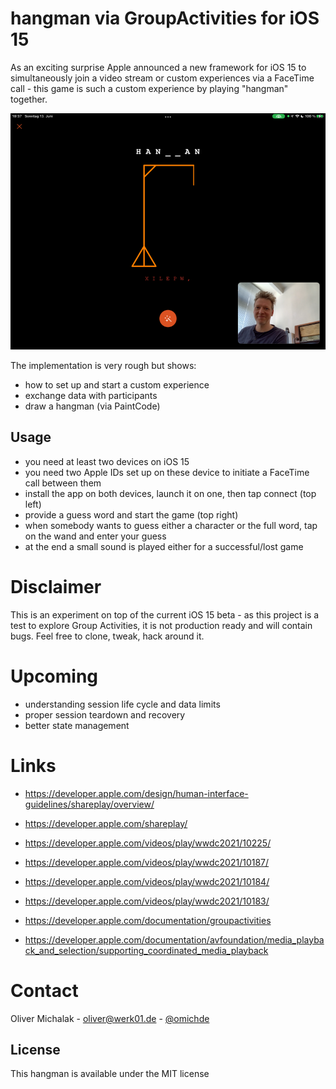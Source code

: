 # hangman via GroupActivities for iOS 15

As an exciting surprise Apple announced a new framework for iOS 15 to simultaneously join a video stream or custom experiences via a FaceTime call - this game is such a custom experience by playing "hangman" together.

![Screen](screen.png?raw=true)

The implementation is very rough but shows:

- how to set up and start a custom experience
- exchange data with participants
- draw a hangman (via PaintCode)

## Usage

- you need at least two devices on iOS 15
- you need two Apple IDs set up on these device to initiate a FaceTime call between them
- install the app on both devices, launch it on one, then tap connect (top left)
- provide a guess word and start the game (top right)
- when somebody wants to guess either a character or the full word, tap on the wand and enter your guess
- at the end a small sound is played either for a successful/lost game

# Disclaimer

This is an experiment on top of the current iOS 15 beta - as this project is a test to explore Group Activities, it is not production ready and will contain bugs. Feel free to clone, tweak, hack around it.

# Upcoming

- understanding session life cycle and data limits
- proper session teardown and recovery
- better state management

# Links

- https://developer.apple.com/design/human-interface-guidelines/shareplay/overview/
- https://developer.apple.com/shareplay/

- https://developer.apple.com/videos/play/wwdc2021/10225/
- https://developer.apple.com/videos/play/wwdc2021/10187/
- https://developer.apple.com/videos/play/wwdc2021/10184/
- https://developer.apple.com/videos/play/wwdc2021/10183/

- https://developer.apple.com/documentation/groupactivities
- https://developer.apple.com/documentation/avfoundation/media_playback_and_selection/supporting_coordinated_media_playback

# Contact

Oliver Michalak - [oliver@werk01.de](mailto:oliver@werk01.de) - [@omichde](http://twitter.com/omichde)

## License

This hangman is available under the MIT license
